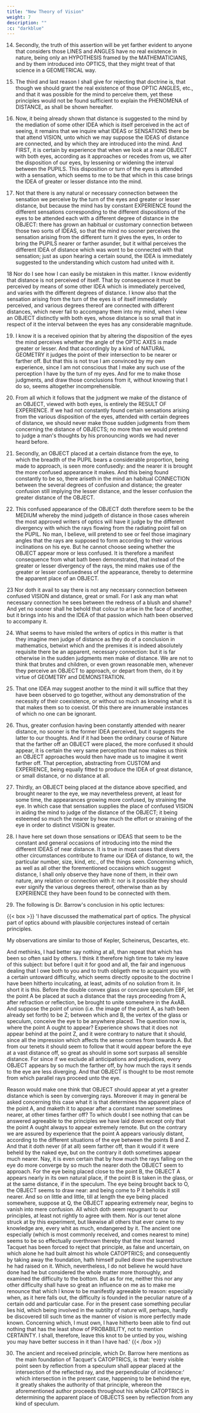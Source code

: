 ```yaml
---
title: "New Theory of Vision"
weight: 7
description: ""
:c: "darkblue"
---
```



14. Secondly, the truth of this assertion will be yet farther evident to anyone that considers those LINES and ANGLES have no real existence in nature, being only an HYPOTHESIS framed by the MATHEMATICIANS, and by them introduced into OPTICS, that they might treat of that science in a GEOMETRICAL way.

15. The third and last reason I shall give for rejecting that doctrine is, that though we should grant the real existence of those OPTIC ANGLES, etc., and that it was possible for the mind to perceive them, yet these principles would not be found sufficient to explain the PHENOMENA of DISTANCE, as shall be shown hereafter.

16. Now, it being already shown that distance is suggested to the mind by the mediation of some other IDEA which is itself perceived in the act of seeing, it remains that we inquire what IDEAS or SENSATIONS there be that attend VISION, unto which we may suppose the IDEAS of distance are connected, and by which they are introduced into the mind. And FIRST, it is certain by experience that when we look at a near OBJECT with both eyes, according as it approaches or recedes from us, we alter the disposition of our eyes, by lessening or widening the interval between the PUPILS. This disposition or turn of the eyes is attended with a sensation, which seems to me to be that which in this case brings the IDEA of greater or lesser distance into the mind.

17. Not that there is any natural or necessary connection between the sensation we perceive by the turn of the eyes and greater or lesser distance, but because the mind has by constant EXPERIENCE found the different sensations corresponding to the different dispositions of the eyes to be attended each with a different degree of distance in the OBJECT: there has grown an habitual or customary connection between those two sorts of IDEAS, so that the mind no sooner perceives the sensation arising from the different turn it gives the eyes, In order to bring the PUPILS nearer or farther asunder, but it withal perceives the different IDEA of distance which was wont to be connected with that sensation; just as upon hearing a certain sound, the IDEA is immediately suggested to the understanding which custom had united with it.

18 Nor do I see how I can easily be mistaken in this matter. I know evidently that distance is not perceived of itself. That by consequence it must be perceived by means of some other IDEA which is immediately perceived, and varies with the different degrees of distance. I know also that the sensation arising from the turn of the eyes is of itself immediately perceived, and various degrees thereof are connected with different distances, which never fail to accompany them into my mind, when I view an OBJECT distinctly with both eyes, whose distance is so small that in respect of it the interval between the eyes has any considerable magnitude.

19. I know it is a received opinion that by altering the disposition of the eyes the mind perceives whether the angle of the OPTIC AXES is made greater or lesser. And that accordingly by a kind of NATURAL GEOMETRY it judges the point of their intersection to be nearer or farther off. But that this is not true I am convinced by my own experience, since I am not conscious that I make any such use of the perception I have by the turn of my eyes. And for me to make those judgments, and draw those conclusions from it, without knowing that I do so, seems altogether incomprehensible.

20. From all which it follows that the judgment we make of the distance of an OBJECT, viewed with both eyes, is entirely the RESULT OF EXPERIENCE. If we had not constantly found certain sensations arising from the various disposition of the eyes, attended with certain degrees of distance, we should never make those sudden judgments from them concerning the distance of OBJECTS; no more than we would pretend to judge a man's thoughts by his pronouncing words we had never heard before.

21. Secondly, an OBJECT placed at a certain distance from the eye, to which the breadth of the PUPIL bears a considerable proportion, being made to approach, is seen more confusedly: and the nearer it is brought the more confused appearance it makes. And this being found constantly to be so, there ariseth in the mind an habitual CONNECTION between the several degrees of confusion and distance; the greater confusion still implying the lesser distance, and the lesser confusion the greater distance of the OBJECT.

22. This confused appearance of the OBJECT doth therefore seem to be the MEDIUM whereby the mind judgeth of distance in those cases wherein the most approved writers of optics will have it judge by the different divergency with which the rays flowing from the radiating point fall on the PUPIL. No man, I believe, will pretend to see or feel those imaginary angles that the rays are supposed to form according to their various inclinations on his eye. But he cannot choose seeing whether the OBJECT appear more or less confused. It is therefore a manifest consequence from what bath been demonstrated, that instead of the greater or lesser divergency of the rays, the mind makes use of the greater or lesser confusedness of the appearance, thereby to determine the apparent place of an OBJECT.

23 Nor doth it avail to say there is not any necessary connection between confused VISION and distance, great or small. For I ask any man what necessary connection he sees between the redness of a blush and shame? And yet no sooner shall he behold that colour to arise in the face of another, but it brings into his and the IDEA of that passion which hath been observed to accompany it.

24. What seems to have misled the writers of optics in this matter is that they imagine men judge of distance as they do of a conclusion in mathematics, betwixt which and the premises it is indeed absolutely requisite there be an apparent, necessary connection: but it is far otherwise in the sudden judgments men make of distance. We are not to think that brutes and children, or even grown reasonable men, whenever they perceive an OBJECT to approach, or depart from them, do it by virtue of GEOMETRY and DEMONSTRATION.

25. That one IDEA may suggest another to the mind it will suffice that they have been observed to go together, without any demonstration of the necessity of their coexistence, or without so much as knowing what it is that makes them so to coexist. Of this there are innumerable instances of which no one can be ignorant.

26. Thus, greater confusion having been constantly attended with nearer distance, no sooner is the former IDEA perceived, but it suggests the latter to our thoughts. And if it had been the ordinary course of Nature that the farther off an OBJECT were placed, the more confused it should appear, it is certain the very same perception that now makes us think an OBJECT approaches would then have made us to imagine it went farther off. That perception, abstracting from CUSTOM and EXPERIENCE, being equally fitted to produce the IDEA of great distance, or small distance, or no distance at all.

27. Thirdly, an OBJECT being placed at the distance above specified, and brought nearer to the eye, we may nevertheless prevent, at least for some time, the appearances growing more confused, by straining the eye. In which case that sensation supplies the place of confused VISION in aiding the mind to judge of the distance of the OBJECT; it being esteemed so much the nearer by how much the effort or straining of the eye in order to distinct VISION is greater.

28. I have here set down those sensations or IDEAS that seem to be the constant and general occasions of introducing into the mind the different IDEAS of near distance. It is true in most cases that divers other circumstances contribute to frame our IDEA of distance, to wit, the particular number, size, kind, etc., of the things seen. Concerning which, as well as all other the forementioned occasions which suggest distance, I shall only observe they have none of them, in their own nature, any relation or connection with it: nor is it possible they should ever signify the various degrees thereof, otherwise than as by EXPERIENCE they have been found to be connected with them.

29. The following is Dr. Barrow's conclusion in his optic lectures:

<!-- I shall proceed upon these principles to account for a phenomenon which has hitherto strangely puzzled the writers of optics, and is so far from being accounted for by any of their THEORIES OF VISION that it is, by their own confession, plainly repugnant to them; and of consequence, if nothing else could be objected, were alone sufficient to bring their credit in question. The whole difficulty I shall lay before you in the words of the learned  -->


{{< box >}}
'I have discussed the mathematical part of optics. The physical part of optics abound with plausible conjectures instead of certain principles.

My observations are similar to those of Kepler, Scheinerus, Descartes, etc.

 And methinks, I had better say nothing at all, than repeat that which has been so often said by others. I think it therefore high time to take my leave of this subject: but before I quit it for good and all, the fair and ingenuous dealing that I owe both to you and to truth obligeth me to acquaint you with a certain untoward difficulty, which seems directly opposite to the doctrine I have been hitherto inculcating, at least, admits of no solution from it. In short it is this. Before the double convex glass or concave speculum EBF, let the point A be placed at such a distance that the rays proceeding from A, after refraction or reflection, be brought to unite somewhere in the AxAB. And suppose the point of union (i.e. the image of the point A, as hath been already set forth) to be Z; between which and B, the vertex of the glass or speculum, conceive the eye to be anywhere placed. The question now is, where the point A ought to appear? Experience shows that it does not appear behind at the point Z, and it were contrary to nature that it should, since all the impression which affects the sense comes from towards A. But from our tenets it should seem to follow that it would appear before the eye at a vast distance off, so great as should in some sort surpass all sensible distance. For since if we exclude all anticipations and prejudices, every OBJECT appears by so much the farther off, by how much the rays it sends to the eye are less diverging. And that OBJECT is thought to be most remote from which parallel rays proceed unto the eye.

Reason would make one think that OBJECT should appear at yet a greater distance which is seen by converging rays. Moreover it may in general be asked concerning this case what it is that determines the apparent place of the point A, and maketh it to appear after a constant manner sometimes nearer, at other times farther off? To which doubt I see nothing that can be answered agreeable to the principles we have laid down except only that the point A ought always to appear extremely remote. But on the contrary we are assured by experience that the point A appears variously distant, according to the different situations of the eye between the points B and Z. And that it doth never (if at all) seem farther off, than it would if it were beheld by the naked eye, but on the contrary it doth sometimes appear much nearer. Nay, it is even certain that by how much the rays falling on the eye do more converge by so much the nearer doth the OBJECT seem to approach. For the eye being placed close to the point B, the OBJECT A appears nearly in its own natural place, if the point B is taken in the glass, or at the same distance, if in the speculum. The eye being brought back to O, the OBJECT seems to draw near: and being come to P it beholds it still nearer. And so on little and little, till at length the eye being placed somewhere, suppose at Q, the OBJECT appearing extremely near, begins to vanish into mere confusion. All which doth seem repugnant to our principles, at least not rightly to agree with them. Nor is our tenet alone struck at by this experiment, but likewise all others that ever came to my knowledge are, every whit as much, endangered by it. The ancient one especially (which is most commonly received, and comes nearest to mine) seems to be so effectually overthrown thereby that the most learned Tacquet has been forced to reject that principle, as false and uncertain, on which alone he had built almost his whole CATOPTRICS; and consequently by taking away the foundation, hath himself pulled down the superstructure he had raised on it. Which, nevertheless, I do not believe he would have done had he but considered the whole matter more thoroughly, and examined the difficulty to the bottom. But as for me, neither this nor any other difficulty shall have so great an influence on me as to make me renounce that which I know to be manifestly agreeable to reason: especially when, as it here falls out, the difficulty is founded in the peculiar nature of a certain odd and particular case. For in the present case something peculiar lies hid, which being involved in the subtilty of nature will, perhaps, hardly be discovered till such time as the manner of vision is more perfectly made known. Concerning which, I must own, I have hitherto been able to find out nothing that has the least show of PROBABILITY, not to mention CERTAINTY. I shall, therefore, leave this knot to be untied by you, wishing you may have better success in it than I have had.'
{{< /box >}}


30. The ancient and received principle, which Dr. Barrow here mentions as the main foundation of Tacquet's CATOPTRICS, is that: 'every visible point seen by reflection from a speculum shall appear placed at the intersection of the reflected ray, and the perpendicular of incidence:' which intersection in the present case, happening to be behind the eye, it greatly shakes the authority of that principle, whereon the aforementioned author proceeds throughout his whole CATOPTRICS in determining the apparent place of OBJECTS seen by reflection from any kind of speculum.


